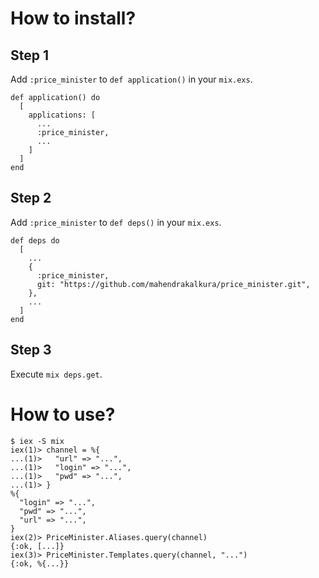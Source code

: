 How to install?
===============

Step 1
------

Add `:price_minister` to `def application()` in your `mix.exs`.

```
def application() do
  [
    applications: [
      ...
      :price_minister,
      ...
    ]
  ]
end
```

Step 2
------

Add `:price_minister` to `def deps()` in your `mix.exs`.

```
def deps do
  [
    ...
    {
      :price_minister,
      git: "https://github.com/mahendrakalkura/price_minister.git",
    },
    ...
  ]
end
```

Step 3
------

Execute `mix deps.get`.

How to use?
===========

```
$ iex -S mix
iex(1)> channel = %{
...(1)>   "url" => "...",
...(1)>   "login" => "...",
...(1)>   "pwd" => "...",
...(1)> }
%{
  "login" => "...",
  "pwd" => "...",
  "url" => "...",
}
iex(2)> PriceMinister.Aliases.query(channel)
{:ok, [...]}
iex(3)> PriceMinister.Templates.query(channel, "...")
{:ok, %{...}}
```
